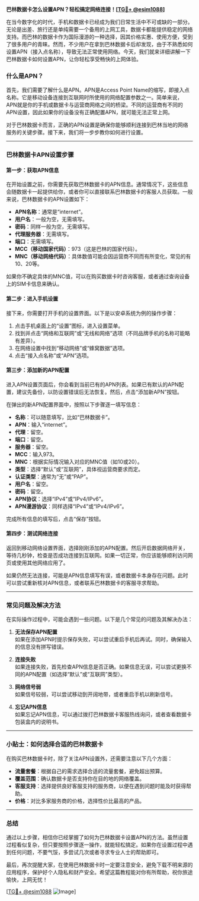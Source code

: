 **巴林数据卡怎么设置APN？轻松搞定网络连接！[[TG💪+ @esim1088](https://t.me/s/esim1088)]**

在当今数字化的时代，手机和数据卡已经成为我们日常生活中不可或缺的一部分。无论是出差、旅行还是单纯需要一个备用的上网工具，数据卡都能提供稳定的网络支持。而巴林的数据卡作为国际漫游的一种选择，因其价格实惠、使用方便，受到了很多用户的青睐。然而，不少用户在拿到巴林数据卡后却发现，由于不熟悉如何设置APN（接入点名称），导致无法正常使用网络。今天，我们就来详细讲解一下巴林数据卡如何设置APN，让你轻松享受畅快的上网体验。

### 什么是APN？

首先，我们需要了解什么是APN。APN是Access Point Name的缩写，即接入点名称。它是移动设备连接到互联网时所使用的网络配置参数之一。简单来说，APN就是你的手机或数据卡与运营商网络之间的桥梁。不同的运营商有不同的APN设置，因此如果你的设备没有正确配置APN，就可能无法正常上网。

对于巴林数据卡而言，正确的APN设置是确保你能够顺利连接到巴林当地的网络服务的关键步骤。接下来，我们将一步步教你如何进行设置。

---

### 巴林数据卡APN设置步骤

#### 第一步：获取APN信息

在开始设置之前，你需要先获取巴林数据卡的APN信息。通常情况下，这些信息会随数据卡一起提供给你，或者你可以直接联系巴林数据卡的客服人员获取。一般来说，巴林数据卡的APN设置如下：

- **APN名称**：通常是“internet”。
- **用户名**：一般为空，无需填写。
- **密码**：同样一般为空，无需填写。
- **代理服务器**：无需填写。
- **端口**：无需填写。
- **MCC（移动国家代码）**：973（这是巴林的国家代码）。
- **MNC（移动网络代码）**：具体数值可能会因运营商不同而有所变化，常见的有10、20等。

如果你不确定具体的MNC值，可以在购买数据卡时咨询客服，或者通过查询设备上的SIM卡信息来确认。

#### 第二步：进入手机设置

接下来，你需要打开手机的设置界面。以下是以安卓系统为例的操作步骤：

1. 点击手机桌面上的“设置”图标，进入设置菜单。
2. 找到并点击“网络和互联网”或“无线和网络”选项（不同品牌手机的名称可能略有差异）。
3. 在网络设置中找到“移动网络”或“蜂窝数据”选项。
4. 点击“接入点名称”或“APN”选项。

#### 第三步：添加新的APN配置

进入APN设置页面后，你会看到当前已有的APN列表。如果已有默认的APN配置，建议先备份，以防设置错误后无法恢复。然后，点击“添加新APN”按钮。

在弹出的新APN配置界面中，按照以下步骤逐一填写信息：

- **名称**：可以随意填写，比如“巴林数据卡”。
- **APN**：输入“internet”。
- **代理**：留空。
- **端口**：留空。
- **服务器**：留空。
- **MCC**：输入973。
- **MNC**：根据实际情况输入对应的MNC值（如10或20）。
- **类型**：选择“默认”或“互联网”，具体视运营商要求而定。
- **认证类型**：通常为“无”或“PAP”。
- **用户名**：留空。
- **密码**：留空。
- **APN协议**：选择“IPv4”或“IPv4/IPv6”。
- **APN漫游协议**：同样选择“IPv4”或“IPv4/IPv6”。

完成所有信息的填写后，点击“保存”按钮。

#### 第四步：测试网络连接

返回到移动网络设置界面，选择刚刚添加的APN配置。然后开启数据网络开关，等待几秒钟，检查是否成功连接到互联网。如果一切正常，你应该能够顺利访问网页或使用其他网络应用了。

如果仍然无法连接，可能是APN信息填写有误，或者数据卡本身存在问题。此时可以尝试重新核对APN信息，或者联系巴林数据卡的客服寻求帮助。

---

### 常见问题及解决方法

在实际操作过程中，可能会遇到一些问题。以下是几个常见的问题及其解决办法：

1. **无法保存APN配置**  
   如果在添加APN时提示保存失败，可以尝试重启手机后再试。同时，确保输入的信息没有拼写错误。

2. **连接失败**  
   如果连接失败，首先检查APN信息是否正确。如果信息无误，可以尝试更换不同的APN配置（如选择“默认”或“互联网”类型）。

3. **网络信号弱**  
   如果信号较弱，可以尝试移动到开阔地带，或者重启手机以刷新信号。

4. **忘记APN信息**  
   如果忘记APN信息，可以通过拨打巴林数据卡客服热线询问，或者查看数据卡包装盒内的说明书。

---

### 小贴士：如何选择合适的巴林数据卡

在购买巴林数据卡时，除了关注APN设置外，还需要注意以下几个方面：

- **流量套餐**：根据自己的需求选择合适的流量套餐，避免超出预算。
- **覆盖范围**：确认数据卡是否支持你在目的地的网络覆盖。
- **客服支持**：选择提供良好客服支持的服务商，以便在遇到问题时能及时获得帮助。
- **价格**：对比多家服务商的价格，选择性价比最高的产品。

---

### 总结

通过以上步骤，相信你已经掌握了如何为巴林数据卡设置APN的方法。虽然设置过程看似复杂，但只要按照步骤逐一操作，就能轻松搞定。如果你在设置过程中遇到任何问题，不要气馁，多尝试几次或者寻求专业人士的帮助即可。

最后，再次提醒大家，在使用巴林数据卡时一定要注意安全，避免下载不明来源的应用程序，保护好个人隐私和财产安全。希望这篇教程能对你有所帮助，祝你旅途愉快，上网无忧！

[[TG💪+ @esim1088](https://t.me/s/esim1088) ![Image](https://i.postimg.cc/4NQfJmqS/Snipaste-2025-05-13-00-14-12.png)]
